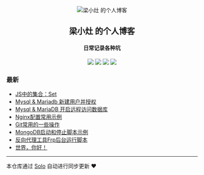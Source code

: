 <p align="center"><img alt="梁小灶 的个人博客" src="https://www.xiaozao520.cn/static/logo2.ico"></p><h2 align="center">
梁小灶 的个人博客
</h2>

<h4 align="center">日常记录各种坑</h4>
<p align="center"><a title="梁小灶 的个人博客" target="_blank" href="https://github.com/liangzhaoliang95/solo-blog"><img src="https://img.shields.io/github/last-commit/liangzhaoliang95/solo-blog.svg?style=flat-square&color=FF9900"></a>
<a title="GitHub repo size in bytes" target="_blank" href="https://github.com/liangzhaoliang95/solo-blog"><img src="https://img.shields.io/github/repo-size/liangzhaoliang95/solo-blog.svg?style=flat-square"></a>
<a title="Solo Version" target="_blank" href="https://github.com/b3log/solo/releases"><img src="https://img.shields.io/badge/solo-3.6.4-f1e05a.svg?style=flat-square&color=blueviolet"></a>
<a title="Hits" target="_blank" href="https://github.com/b3log/hits"><img src="https://hits.b3log.org/liangzhaoliang95/solo-blog.svg"></a></p>

### 最新

* [JS中的集合：Set](https://www.xiaozao520.cn/JavaScriptSet)
* [Mysql & Mariadb 新建用户并授权](https://www.xiaozao520.cn/MysqlnewUser)
* [Mysql & MariaDB 开启远程访问数据库](https://www.xiaozao520.cn/MysqlOpenRemoteUse)
* [Nginx配置常用示例](https://www.xiaozao520.cn/NginxConf)
* [Git常用的一些操作](https://www.xiaozao520.cn/gitOperation)
* [MongoDB启动和停止脚本示例](https://www.xiaozao520.cn/mongoShell)
* [反向代理工具Frp后台运行脚本](https://www.xiaozao520.cn/frpStartShell)
* [世界，你好！](https://www.xiaozao520.cn/hello-solo)



---

本仓库通过 [Solo](https://github.com/b3log/solo) 自动进行同步更新 ❤️ 